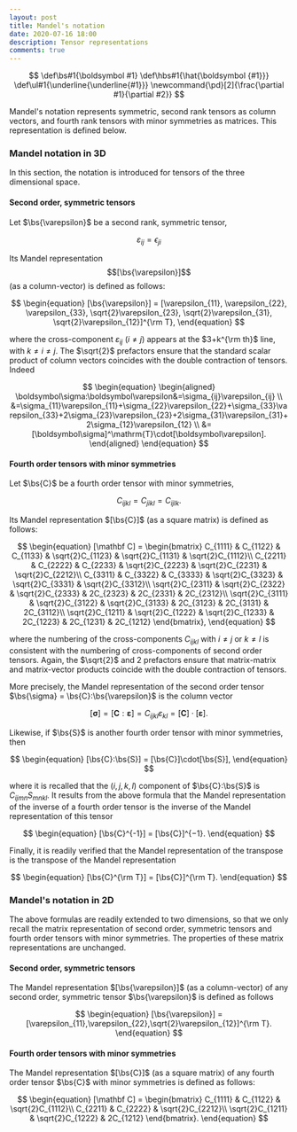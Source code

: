 ```yaml
---
layout: post
title: Mandel's notation
date: 2020-07-16 18:00
description: Tensor representations
comments: true
---
```

$$
\def\bs#1{\boldsymbol #1}
\def\hbs#1{\hat{\boldsymbol {#1}}}
\def\ul#1{\underline{\underline{#1}}}
\newcommand{\pd}[2]{\frac{\partial #1}{\partial #2}}
$$

Mandel's notation represents symmetric, second rank tensors as column vectors, and fourth rank tensors with minor symmetries as matrices. This representation is defined below.

### Mandel notation in 3D
In this section, the notation is introduced for tensors of the three dimensional space.

#### Second order, symmetric tensors
Let $\bs{\varepsilon}$ be a second rank, symmetric tensor,

$$
\begin{equation}
  \varepsilon_{ij} = \epsilon_{ji}
  \label{eq:varepsilon}
\end{equation}
$$

Its Mandel representation $$[\bs{\varepsilon}]$$ (as a column-vector) is defined as follows:

$$
\begin{equation}
  [\bs{\varepsilon}] = [\varepsilon_{11}, \varepsilon_{22}, \varepsilon_{33}, \sqrt{2}\varepsilon_{23}, \sqrt{2}\varepsilon_{31}, \sqrt{2}\varepsilon_{12}]^{\rm T},
\end{equation}
$$

where the cross-component $\varepsilon_{ij}$ ($i \neq j$) appears at the $3+k^{\rm th}$ line, with $k \neq i \neq j$. The $\sqrt{2}$ prefactors ensure that the standard scalar product of column vectors coincides with the double contraction of tensors. Indeed

$$
\begin{equation}
\begin{aligned}
  \boldsymbol\sigma:\boldsymbol\varepsilon&=\sigma_{ij}\varepsilon_{ij} \\
  &=\sigma_{11}\varepsilon_{11}+\sigma_{22}\varepsilon_{22}+\sigma_{33}\varepsilon_{33}+2\sigma_{23}\varepsilon_{23}+2\sigma_{31}\varepsilon_{31}+2\sigma_{12}\varepsilon_{12} \\
  &=[\boldsymbol\sigma]^\mathrm{T}\cdot[\boldsymbol\varepsilon].
\end{aligned}
\end{equation}
$$


#### Fourth order tensors with minor symmetries
Let $\bs{C}$  be a fourth order tensor with minor symmetries,

$$
\begin{equation}
  C_{ijkl}=C_{jikl}=C_{ijlk}.
\end{equation}
$$

Its Mandel representation $[\bs{C}]$ (as a square matrix) is defined as follows:

$$
\begin{equation}
  [\mathbf C] =
  \begin{bmatrix}
    C_{1111} & C_{1122} & C_{1133} & \sqrt{2}C_{1123} & \sqrt{2}C_{1131} & \sqrt{2}C_{1112}\\
    C_{2211} & C_{2222} & C_{2233} & \sqrt{2}C_{2223} & \sqrt{2}C_{2231} & \sqrt{2}C_{2212}\\
    C_{3311} & C_{3322} & C_{3333} & \sqrt{2}C_{3323} & \sqrt{2}C_{3331} & \sqrt{2}C_{3312}\\
    \sqrt{2}C_{2311} & \sqrt{2}C_{2322} & \sqrt{2}C_{2333} & 2C_{2323} & 2C_{2331} & 2C_{2312}\\
    \sqrt{2}C_{3111} & \sqrt{2}C_{3122} & \sqrt{2}C_{3133} & 2C_{3123} & 2C_{3131} & 2C_{3112}\\
    \sqrt{2}C_{1211} & \sqrt{2}C_{1222} & \sqrt{2}C_{1233} & 2C_{1223} & 2C_{1231} & 2C_{1212}
  \end{bmatrix},
\end{equation}
$$

where the numbering of the cross-components $C_{ijkl}$ with $i \neq j$ or $k \neq l$ is consistent with the numbering of cross-components of second order tensors. Again, the $\sqrt{2}$ and 2 prefactors ensure that matrix-matrix and matrix-vector products coincide with the double contraction of tensors.

More precisely, the Mandel representation of the second order tensor $\bs{\sigma} = \bs{C}:\bs{\varepsilon}$ is the column vector

$$
\begin{equation}
[\boldsymbol\sigma]=[\mathbf C:\boldsymbol\varepsilon]=C_{ijkl}\varepsilon_{kl}=[\mathbf C]\cdot[\boldsymbol\varepsilon].
\end{equation}
$$

Likewise, if $\bs{S}$ is another fourth order tensor with minor symmetries, then

$$
\begin{equation}
[\bs{C}:\bs{S}] = [\bs{C}]\cdot[\bs{S}],
\end{equation}
$$

where it is recalled that the $(i, j, k, l)$ component of $\bs{C}:\bs{S}$ is $C_{ijmn}S_{mnkl}$. It results from the above formula that the Mandel representation of the inverse of a fourth order tensor is the inverse of the Mandel representation of this tensor

$$
\begin{equation}
  [\bs{C}^{-1}] = [\bs{C}]^{−1}.
\end{equation}
$$

Finally, it is readily verified that the Mandel representation of the transpose is the transpose of the Mandel representation

$$
\begin{equation}
  [\bs{C}^{\rm T}] = [\bs{C}]^{\rm T}.
\end{equation}
$$



### Mandel's notation in 2D
The above formulas are readily extended to two dimensions, so that we only recall the matrix representation of second order, symmetric tensors and fourth order tensors with minor symmetries. The properties of these matrix representations are unchanged.

#### Second order, symmetric tensors
The Mandel representation $[\bs{\varepsilon}]$ (as a column-vector) of any second order, symmetric tensor $\bs{\varepsilon}$ is defined as follows

$$
\begin{equation}
  [\bs{\varepsilon}] = [\varepsilon_{11},\varepsilon_{22},\sqrt{2}\varepsilon_{12}]^{\rm T}.
\end{equation}
$$

#### Fourth order tensors with minor symmetries
The Mandel representation $[\bs{C}]$ (as a square matrix) of any fourth order tensor $\bs{C}$ with minor symmetries is defined as follows:

$$
\begin{equation}
  [\mathbf C] =
  \begin{bmatrix}
    C_{1111} & C_{1122} & \sqrt{2}C_{1112}\\
    C_{2211} & C_{2222} & \sqrt{2}C_{2212}\\
    \sqrt{2}C_{1211} & \sqrt{2}C_{1222} & 2C_{1212}
  \end{bmatrix}.
\end{equation}
$$

